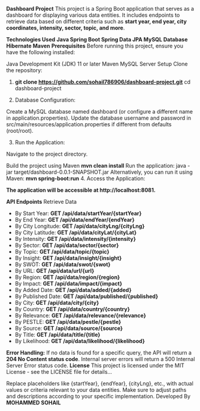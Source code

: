 **Dashboard Project**
This project is a Spring Boot application that serves as a dashboard for displaying various data entities. It includes endpoints to retrieve data based on different criteria such as **start year, end year, city coordinates, intensity, sector, topic, and more**.

**Technologies Used**
**Java
Spring Boot
Spring Data JPA
MySQL Database
Hibernate
Maven**
**Prerequisites**
Before running this project, ensure you have the following installed:

Java Development Kit (JDK) 11 or later
Maven
MySQL Server
Setup
 Clone the repository:
1. **git clone https://github.com/sohail786906/dashboard-project.git**
cd dashboard-project

2. Database Configuration:

Create a MySQL database named dashboard (or configure a different name in application.properties).
Update the database username and password in src/main/resources/application.properties if different from defaults (root/root).

3. Run the Application:

Navigate to the project directory.

Build the project using Maven
**mvn clean install**
Run the application:
java -jar target/dashboard-0.0.1-SNAPSHOT.jar
Alternatively, you can run it using Maven:
**mvn spring-boot:run**
4. Access the Application:

**The application will be accessible at http://localhost:8081.**

**API Endpoints**
Retrieve Data
* By Start Year:
**GET /api/data/startYear/{startYear}**
* By End Year:
**GET /api/data/endYear/{endYear}**
* By City Longitude:
  **GET /api/data/cityLng/{cityLng}**
* By City Latitude:
  **GET /api/data/cityLat/{cityLat}**
* By Intensity:
  **GET /api/data/intensity/{intensity}**
* By Sector:
  **GET /api/data/sector/{sector}**
* By Topic:
  **GET /api/data/topic/{topic}**
* By Insight:
 **GET /api/data/insight/{insight}**
* By SWOT:
 **GET /api/data/swot/{swot}**
* By URL:
  **GET /api/data/url/{url}**
* By Region:
  **GET /api/data/region/{region}**
* By Impact:
  **GET /api/data/impact/{impact}**
* By Added Date:
 **GET /api/data/added/{added}**
* By Published Date:
**GET /api/data/published/{published}**
* By City:
  **GET /api/data/city/{city}**
* By Country:
  **GET /api/data/country/{country}**
* By Relevance:
  **GET /api/data/relevance/{relevance}**
* By PESTLE:
  **GET /api/data/pestle/{pestle}**
* By Source:
 **GET /api/data/source/{source}**
* By Title:
 **GET /api/data/title/{title}**
* By Likelihood:
 **GET /api/data/likelihood/{likelihood}**


**Error Handling:**
If no data is found for a specific query, the API will return a **204 No Content status code**.
Internal server errors will return a 500 Internal Server Error status code.
**License**
This project is licensed under the MIT License - see the LICENSE file for details...

Replace placeholders like {startYear}, {endYear}, {cityLng}, etc., with actual values or criteria relevant to your data entities. Make sure to adjust paths and descriptions according to your specific implementation.
Developed By **MOHAMMED SOHAIL**



